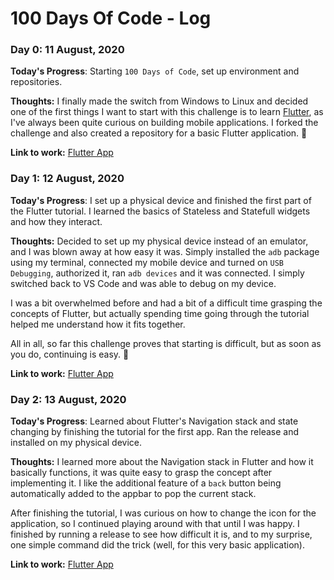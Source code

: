 # 100 Days Of Code - Log

### Day 0: 11 August, 2020

**Today's Progress**: Starting `100 Days of Code`, set up environment and repositories.

**Thoughts:** I finally made the switch from Windows to Linux and decided one of the first things I want to start with this challenge is to learn [Flutter](https://flutter.dev), as I've always been quite curious on building mobile applications. I forked the challenge and also created a repository for a basic Flutter application. 🚀

**Link to work:** [Flutter App](https://github.com/theunisbotha/flutterapp)

### Day 1: 12 August, 2020

**Today's Progress**: I set up a physical device and finished the first part of the Flutter tutorial. I learned the basics of Stateless and Statefull widgets and how they interact.

**Thoughts:** Decided to set up my physical device instead of an emulator, and I was blown away at how easy it was. Simply installed the `adb` package using my terminal, connected my mobile device and turned on `USB Debugging`, authorized it, ran `adb devices` and it was connected. I simply switched back to VS Code and was able to debug on my device.

I was a bit overwhelmed before and had a bit of a difficult time grasping the concepts of Flutter, but actually spending time going through the tutorial helped me understand how it fits together. 

All in all, so far this challenge proves that starting is difficult, but as soon as you do, continuing is easy. 👏

**Link to work:** [Flutter App](https://github.com/theunisbotha/flutterapp)

### Day 2: 13 August, 2020

**Today's Progress**: Learned about Flutter's Navigation stack and state changing by finishing the tutorial for the first app. Ran the release and installed on my physical device.

**Thoughts:** I learned more about the Navigation stack in Flutter and how it basically functions, it was quite easy to grasp the concept after implementing it. I like the additional feature of a `back` button being automatically added to the appbar to pop the current stack.

After finishing the tutorial, I was curious on how to change the icon for the application, so I continued playing around with that until I was happy. I finished by running a release to see how difficult it is, and to my surprise, one simple command did the trick (well, for this very basic application).

**Link to work:** [Flutter App](https://github.com/theunisbotha/flutterapp)
